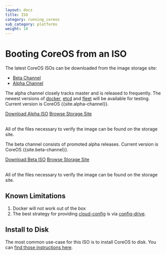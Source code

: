 ```yaml
---
layout: docs
title: ISO
category: running_coreos
sub_category: platforms
weight: 10
---
```


# Booting CoreOS from an ISO

The latest CoreOS ISOs can be downloaded from the image storage site:

<div id="iso-images">
  <ul class="nav nav-tabs">
    <li class="active"><a href="#beta" data-toggle="tab">Beta Channel</a></li>
    <li><a href="#alpha" data-toggle="tab">Alpha Channel</a></li>
  </ul>
  <div class="tab-content coreos-docs-image-table">
    <div class="tab-pane" id="alpha">
      <div class="channel-info">
        <p>The alpha channel closely tracks master and is released to frequently. The newest versions of <a href="{{site.url}}/using-coreos/docker">docker</a>, <a href="{{site.url}}/using-coreos/etcd">etcd</a> and <a href="{{site.url}}/using-coreos/clustering">fleet</a> will be available for testing. Current version is CoreOS {{site.alpha-channel}}.</p>
      </div>
      <a href="http://storage.core-os.net/coreos/amd64-usr/alpha/coreos_production_iso_image.iso" class="btn btn-primary">Download Alpha ISO</a>
      <a href="http://storage.core-os.net/coreos/amd64-usr/alpha/" class="btn btn-default">Browse Storage Site</a>
      <br/><br/>
      <p>All of the files necessary to verify the image can be found on the storage site.</p>
    </div>
    <div class="tab-pane active" id="beta">
      <div class="channel-info">
        <p>The beta channel consists of promoted alpha releases. Current version is CoreOS {{site.beta-channel}}.</p>
      </div>
      <a href="http://storage.core-os.net/coreos/amd64-usr/beta/coreos_production_iso_image.iso" class="btn btn-primary">Download Beta ISO</a>
      <a href="http://storage.core-os.net/coreos/amd64-usr/beta/" class="btn btn-default">Browse Storage Site</a>
      <br/><br/>
      <p>All of the files necessary to verify the image can be found on the storage site.</p>
    </div>
  </div>
</div>

## Known Limitations

1. Docker will not work out of the box
2. The best strategy for providing [cloud-config]({{site.url}}/docs/cluster-management/setup/cloudinit-cloud-config) is via [config-drive](https://github.com/coreos/coreos-cloudinit/blob/master/Documentation/config-drive.md).

## Install to Disk

The most common use-case for this ISO is to install CoreOS to disk. You can [find those instructions here]({{site.url}}/docs/running-coreos/bare-metal/installing-to-disk).